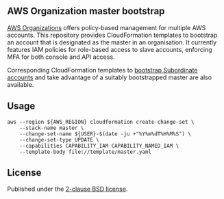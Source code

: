 ## AWS Organization master bootstrap

[AWS Organizations][awsorgs] offers policy-based management for multiple AWS
accounts.  This repository provides CloudFormation templates to bootstrap an
account that is designated as the master in an organisation.  It currently
features IAM policies for role-based access to slave accounts, enforcing MFA
for both console and API access.

Corresponding CloudFormation templates to [bootstrap Subordinate
accounts][slaves] and take advantage of a suitably bootstrapped master are also
available.

## Usage

```
aws --region ${AWS_REGION} cloudformation create-change-set \
    --stack-name master \
    --change-set-name ${USER}-$(date -ju +"%Y%m%dT%H%M%S") \
    --change-set-type UPDATE \
    --capabilities CAPABILITY_IAM CAPABILITY_NAMED_IAM \
    --template-body file://template/master.yaml
```

## License

Published under the [2-clause BSD license][license].

[awsorgs]: https://aws.amazon.com/organizations
[slaves]: https://github.com/sinistral/aws-slave-infra

[license]: https://opensource.org/licenses/BSD-2-Clause
